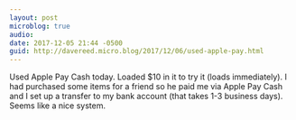 ```yaml
---
layout: post
microblog: true
audio: 
date: 2017-12-05 21:44 -0500
guid: http://davereed.micro.blog/2017/12/06/used-apple-pay.html
---
```

Used Apple Pay Cash today. Loaded $10 in it to try it (loads immediately). I had purchased some items for a friend so he paid me via Apple Pay Cash and I set up a transfer to my bank account (that takes 1-3 business days). Seems like a nice system.
